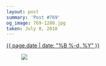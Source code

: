 ```yaml
---
layout: post
summary: 'Post #769'
og_image: 769-1280.jpg
taken: July 8, 2018
---
```


<div class="post">
 <time>
  <a href="/769">
   {{ page.date | date: "%B %-d, %Y" }}
  </a>
 </time>
 <a href="/769">
  <figure data-taken="7/8/2018">
   <img sizes="(min-width: 700px) 50vw, calc(100vw - 2rem)" src="{{ site.assets_url }}/769-640.jpg" srcset="{{ site.assets_url }}/769-320.jpg 320w, {{ site.assets_url }}/769-640.jpg 640w, {{ site.assets_url }}/769-960.jpg 960w, {{ site.assets_url }}/769-1280.jpg 1280w"/>
  </figure>
 </a>
</div>
